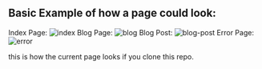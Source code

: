 ## Basic Example of how a page could look:
Index Page:
![index](https://puu.sh/vrz3M/3e66519761.png)
Blog Page:
![blog](https://puu.sh/vslBg/0289b37154.png)
Blog Post:
![blog-post](https://puu.sh/vslCI/7ca57ad105.png)
Error Page:
![error](https://puu.sh/vsn1G/181a511798.png)


this is how the current page looks if you clone this repo.
